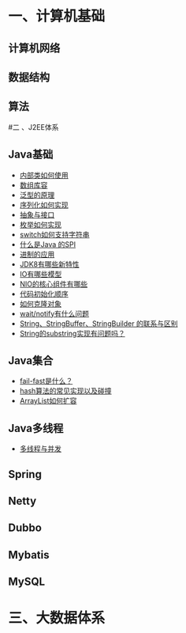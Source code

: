
# 一、计算机基础

## 计算机网络

## 数据结构

## 算法

#二 、J2EE体系

## Java基础

- [内部类如何使用](Java/Java基础/Java基础知识.md#一Java-内部类)
- [数组库容](Java/Java基础/Java基础知识.md#十二数组)
- [泛型的原理](Java/Java基础/Java基础知识.md#七泛型)
- [序列化如何实现](Java/Java基础/Java基础知识.md#六Java-序列化-一种对象持久化的手段)
- [抽象与接口](Java/Java基础/Java基础知识.md#十四抽象类与接口)
- [枚举如何实现](Java/Java基础/Java基础知识.md#十八枚举类)
- [switch如何支持字符串](Java/Java基础/Java基础知识.md#十三switch)
- [什么是Java 的SPI](Java/Java基础/Java基础知识.md#二十二Java-SPI机制)
- [进制的应用](Java/Java基础/Java基础知识.md#三十三进制基础)
- [JDK8有哪些新特性](Java/Java基础/Java基础知识.md#三十四JDK8新特性)
- [IO有哪些模型](Java/Java基础/Java基础知识.md#三十六io-模型)
- [NIO的核心组件有哪些](Java/Java基础/Java基础知识.md#三十八Java-nio)
- [代码初始化顺序](Java/Java基础/Java基础知识.md#3静态代码块静态变量)
- [如何克隆对象](Java/源码分析/基本类/Object类.md#1Object-类中-clone()-方法)
- [wait/notify有什么问题](Java/源码分析/基本类/Object类.md#64waitnotify存在的一些问题)
- [String、StringBuffer、StringBuilder 的联系与区别](Java/源码分析/基本类/String.md#3StringStringBufferStringBuilder-的联系与区别)
- [String的substring实现有问题吗？](Java/源码分析/基本类/String.md#44substring)

## Java集合

- [fail-fast是什么？](Java/源码分析/集合/集合类.md#二fail-fast机制)
- [hash算法的常见实现以及碰撞](Java/源码分析/集合/集合类.md#三Map中的-hash()-算法)
- [ArrayList如何扩容](Java/源码分析/集合/ArrayList.md#4数组扩容)

## Java多线程

- [多线程与并发](Java/Java基础/Java并发与多线程.md)

## Spring

## Netty

## Dubbo

## Mybatis

## MySQL

# 三、大数据体系